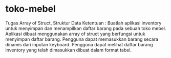 # toko-mebel
Tugas Array of Struct, Struktur Data
Ketentuan :
Buatlah aplikasi inventory untuk menyimpan dan menampilkan daftar barang pada sebuah toko mebel.
Aplikasi dibuat menggunakan array of struct yang berfungsi untuk menyimpan daftar barang.
Pengguna dapat memasukkan barang secara dinamis dari inputan keyboard.
Pengguna dapat melihat daftar barang inventory yang telah dimasukkan dibuat dalam format tabel.
